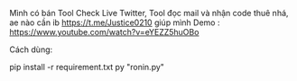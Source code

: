 Mình có bán Tool Check Live Twitter, Tool đọc mail và nhận code thuê nhá, ae nào cần ib https://t.me/Justice0210 giúp mình
Demo : https://www.youtube.com/watch?v=eYEZZ5huOBo

Cách dùng:

pip install -r requirement.txt
py "ronin.py"
